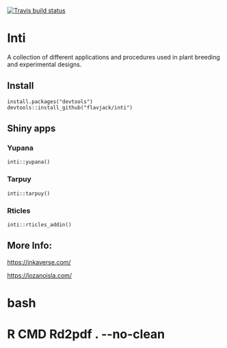   <!-- badges: start -->
  [![Travis build status](https://travis-ci.com/Flavjack/inti.svg?branch=master)](https://travis-ci.com/Flavjack/inti)
  <!-- badges: end -->

# Inti

A collection of different applications and procedures used in plant breeding and experimental designs.

## Install

```{r eval=F}
install.packages("devtools")
devtools::install_github("flavjack/inti")
```
## Shiny apps

### Yupana

```{r eval=F}
inti::yupana()
```
### Tarpuy

```{r eval=F}
inti::tarpuy()
```

### Rticles

```{r eval=F}
inti::rticles_addin()
```

## More Info:

https://inkaverse.com/

https://lozanoisla.com/

# bash
# R CMD Rd2pdf . --no-clean

